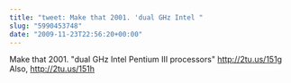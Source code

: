 ```yaml
---
title: "tweet: Make that 2001. 'dual GHz Intel "
slug: "5990453748"
date: "2009-11-23T22:56:20+00:00"
---
```

Make that 2001. "dual GHz Intel Pentium III processors" http://2tu.us/151g Also, http://2tu.us/151h
